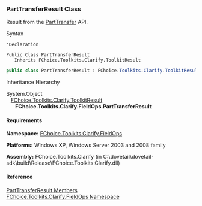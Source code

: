 ﻿### PartTransferResult Class

Result from the [PartTransfer](FChoice.Toolkits.Clarify~FChoice.Toolkits.Clarify.FieldOps.FieldOpsToolkit~PartTransfer.md) API.

Syntax

```vbnet
'Declaration

Public Class PartTransferResult 
   Inherits FChoice.Toolkits.Clarify.ToolkitResult
```

```csharp
public class PartTransferResult : FChoice.Toolkits.Clarify.ToolkitResult
``` 

Inheritance Hierarchy

System.Object  
   [FChoice.Toolkits.Clarify.ToolkitResult](FChoice.Toolkits.Clarify~FChoice.Toolkits.Clarify.ToolkitResult.md)  
      **FChoice.Toolkits.Clarify.FieldOps.PartTransferResult**  

#### Requirements

**Namespace:** [FChoice.Toolkits.Clarify.FieldOps](FChoice.Toolkits.Clarify~FChoice.Toolkits.Clarify.FieldOps_namespace.md)

**Platforms:** Windows XP, Windows Server 2003 and 2008 family

**Assembly:** FChoice.Toolkits.Clarify (in C:\\dovetail\\dovetail-sdk\\build\\Release\\FChoice.Toolkits.Clarify.dll)

#### Reference

[PartTransferResult Members](FChoice.Toolkits.Clarify~FChoice.Toolkits.Clarify.FieldOps.PartTransferResult_members.md)  
[FChoice.Toolkits.Clarify.FieldOps Namespace](FChoice.Toolkits.Clarify~FChoice.Toolkits.Clarify.FieldOps_namespace.md)